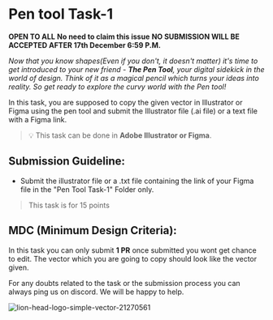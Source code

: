# Pen tool Task-1 

**OPEN TO ALL** **No need to claim this issue** **NO SUBMISSION WILL BE ACCEPTED AFTER 17th December 6:59 P.M.**

*Now that you know shapes(Even if you don't, it doesn't matter) it's time to get introduced to your new friend - **The Pen Tool**, your digital sidekick in the world of design. Think of it as a magical pencil which turns your ideas into reality. So get ready to explore the curvy world with the Pen tool!*

In this task, you are supposed to copy the given vector in Illustrator or Figma using the pen tool and submit the Illustrator file (.ai file) or a text file with a Figma link.

> 💡 This task can be done in **Adobe Illustrator or Figma**.

## Submission Guideline:
- Submit the illustrator file or a .txt file containing the link of your Figma file in the "Pen Tool Task-1" Folder only.
> This task is for 15 points

## MDC (Minimum Design Criteria):

In this task you can only submit **1 PR** once submitted you wont get chance to edit. The vector which you are going to copy should look like the vector given.

For any doubts related to the task or the submission process you can always ping us on discord. We will be happy to help.

![lion-head-logo-simple-vector-21270561](https://github.com/opencodeiiita/Lets-Design-4.0/assets/115364171/3938a6aa-fce6-489c-8607-d96973e9d19b)


